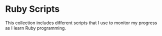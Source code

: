 # Ruby Scripts

This collection includes different scripts that I use to monitor my progress as I learn Ruby programming.